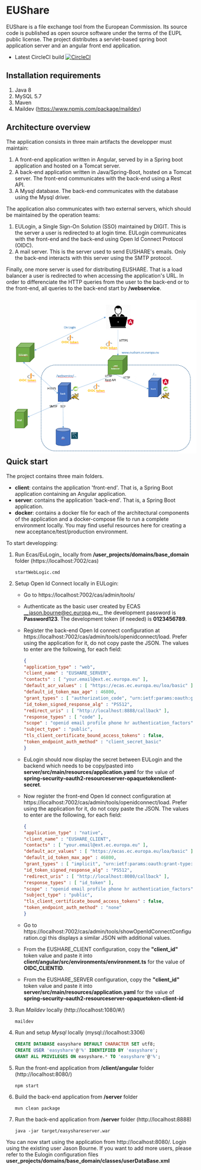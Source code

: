 # EUShare
EUShare is a file exchange tool from the European Commission. Its source code is published as open source software under the terms of the EUPL public license.
The project distributes a servlet-based spring boot application server and an angular front end application.

* Latest CircleCI build [![CircleCI](https://circleci.com/gh/CIRCABC/EUShare/tree/develop.svg?style=svg)](https://circleci.com/gh/CIRCABC/EasyShare/tree/develop)

## Installation requirements
1. Java 8
1. MySQL 5.7
1. Maven
1. Maildev (https://www.npmjs.com/package/maildev)

## Architecture overview
The application consists in three main artifacts the developper must maintain:
1. A front-end application written in Angular, served by in a Spring boot application and hosted on a Tomcat server.
1. A back-end application written in Java/Spring-Boot, hosted on a Tomcat server. The front-end communicates with the back-end using a Rest API.
1. A Mysql database. The back-end communicates with the database using the Mysql driver.

The application also communicates with two external servers, which should be maintained by the operation teams:
1. EULogin, a Single Sign-On Solution (SSO) maintained by DIGIT. This is the server a user is redirected to at login time. EULogin communicates with the front-end and the back-end using Open Id Connect Protocol (OIDC).
1. A mail server. This is the server used to send EUSHARE's emails. Only the back-end interacts with this server using the SMTP protocol.

Finally, one more server is used for distributing EUSHARE. That is a load balancer a user is redirected to when accessing the application's URL. In order to differenciate the HTTP queries from the user to the back-end or to the front-end, all queries to the back-end start by __/webservice__.

<img src="architecture.png"
     alt="Markdown Monster icon"
     style="float: left; margin: 10px;" />

## Quick start
The project contains three main folders. 
- __client__: contains the application 'front-end'. That is, a Spring Boot application containing an Angular application. 
- __server__: contains the application 'back-end'. That is, a Spring Boot application.
- __docker__: contains a docker file for each of the architectural components of the application and a docker-compose file to run a complete environment locally. You may find useful resources here for creating a new acceptance/test/production environment.

To start developping:
1. Run Ecas/EuLogin_ locally from __/user_projects/domains/base_domain__ folder (https://localhost:7002/cas) 
    ``` batch
    startWebLogic.cmd
    ```
    
1. Setup Open Id Connect locally in EULogin:
    - Go to https://localhost:7002/cas/admin/tools/
    - Authenticate as the basic user created by ECAS __jason.bourne@ec.europa.eu__ the development password is __Password123__. The development token (if needed) is __0123456789__.
    
    - Register the back-end Open Id connect configuration at https://localhost:7002/cas/admin/tools/openidconnect/load. Prefer using the application for it, do not copy paste the JSON. The values to enter are the following, for each field:
        ``` json
        {
        "application_type" : "web",
        "client_name" : "EUSHARE_SERVER",
        "contacts" : [ "your.email@ext.ec.europa.eu" ],
        "default_acr_values" : [ "https://ecas.ec.europa.eu/loa/basic" ],
        "default_id_token_max_age" : 46800,
        "grant_types" : [ "authorization_code", "urn:ietf:params:oauth:grant-type:token-exchange" ],
        "id_token_signed_response_alg" : "PS512",
        "redirect_uris" : [ "http://localhost:8888/callback" ],
        "response_types" : [ "code" ],
        "scope" : "openid email profile phone hr authentication_factors",
        "subject_type" : "public",
        "tls_client_certificate_bound_access_tokens" : false,
        "token_endpoint_auth_method" : "client_secret_basic"
        }
        ```
    - EuLogin should now display the secret between EULogin and the backend which needs to be copy/pasted into __server/src/main/resources/application.yaml__ for the value of __spring-security-oauth2-resourceserver-opaquetokenclient-secret__.

    - Now register the front-end Open Id connect configuration at https://localhost:7002/cas/admin/tools/openidconnect/load. Prefer using the application for it, do not copy paste the JSON. The values to enter are the following, for each field:
        ``` json
        {
        "application_type" : "native",
        "client_name" : "EUSHARE_CLIENT",
        "contacts" : [ "your.email@ext.ec.europa.eu" ],
        "default_acr_values" : [ "https://ecas.ec.europa.eu/loa/basic" ],
        "default_id_token_max_age" : 46800,
        "grant_types" : [ "implicit", "urn:ietf:params:oauth:grant-type:jwt-bearer" ],
        "id_token_signed_response_alg" : "PS512",
        "redirect_uris" : [ "http://localhost:8080/callback" ],
        "response_types" : [ "id_token" ],
        "scope" : "openid email profile phone hr authentication_factors",
        "subject_type" : "public",
        "tls_client_certificate_bound_access_tokens" : false,
        "token_endpoint_auth_method" : "none"
        }
    - Go to https://localhost:7002/cas/admin/tools/showOpenIdConnectConfiguration.cgi this displays a similar JSON with additional values.
    - From the EUSHARE_CLIENT configuration, copy the __"client_id"__ token value and paste it into __client/angular/src/environments/environment.ts__  for the value of __OIDC_CLIENTID__.
    - From the EUSHARE_SERVER configuration, copy the __"client_id"__ token value and paste it into __server/src/main/resources/application.yaml__ for the value of __spring-security-oauth2-resourceserver-opaquetoken-client-id__
1. Run _Maildev_ locally (http://localhost:1080/#/)
    ``` batch
    maildev
    ```
1. Run and setup _Mysql_ locally (mysql://localhost:3306)
    ``` sql 
    CREATE DATABASE easyshare DEFAULT CHARACTER SET utf8;
    CREATE USER 'easyshare'@'%' IDENTIFIED BY 'easyshare';
    GRANT ALL PRIVILEGES ON easyshare.* TO 'easyshare'@'%';
    ```

1. Run the front-end application from __/client/angular__ folder (http://localhost:8080/)
    ``` batch
    npm start
    ```
1. Build the back-end application from __/server__ folder
     ``` batch
    mvn clean package
    ```
1. Run the back-end application from __/server__ folder (http://localhost:8888)
     ``` batch
    java -jar target/easyshareserver.war
    ```

You can now start using the application from http://localhost:8080/. Login using the existing user Jason Bourne. If you want to add more users, please refer to the Eulogin configuration files __user_projects/domains/base_domain/classes/userDataBase.xml__